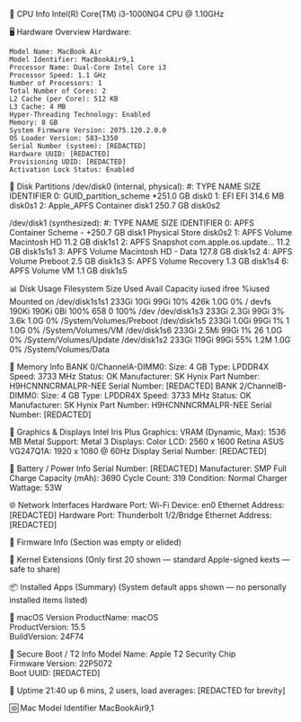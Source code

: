 🧠 CPU Info
Intel(R) Core(TM) i3-1000NG4 CPU @ 1.10GHz

🖥️ Hardware Overview
Hardware:

    Model Name: MacBook Air
    Model Identifier: MacBookAir9,1
    Processor Name: Dual-Core Intel Core i3
    Processor Speed: 1.1 GHz
    Number of Processors: 1
    Total Number of Cores: 2
    L2 Cache (per Core): 512 KB
    L3 Cache: 4 MB
    Hyper-Threading Technology: Enabled
    Memory: 8 GB
    System Firmware Version: 2075.120.2.0.0
    OS Loader Version: 583~1350
    Serial Number (system): [REDACTED]
    Hardware UUID: [REDACTED]
    Provisioning UDID: [REDACTED]
    Activation Lock Status: Enabled

💾 Disk Partitions
/dev/disk0 (internal, physical):
   #:                       TYPE NAME                    SIZE       IDENTIFIER
   0:      GUID_partition_scheme                        *251.0 GB   disk0
   1:                        EFI EFI                     314.6 MB   disk0s1
   2:                 Apple_APFS Container disk1         250.7 GB   disk0s2

/dev/disk1 (synthesized):
   #:                       TYPE NAME                    SIZE       IDENTIFIER
   0:      APFS Container Scheme -                      +250.7 GB   disk1
                                 Physical Store disk0s2
   1:                APFS Volume Macintosh HD            11.2 GB    disk1s1
   2:              APFS Snapshot com.apple.os.update…   11.2 GB    disk1s1s1
   3:                APFS Volume Macintosh HD - Data     127.8 GB   disk1s2
   4:                APFS Volume Preboot                 2.5 GB     disk1s3
   5:                APFS Volume Recovery                1.3 GB     disk1s4
   6:                APFS Volume VM                      1.1 GB     disk1s5

📊 Disk Usage
Filesystem        Size    Used   Avail Capacity iused ifree %iused  Mounted on
/dev/disk1s1s1   233Gi    10Gi    99Gi    10%    426k  1.0G    0%   /
devfs            190Ki   190Ki     0Bi   100%     658     0  100%   /dev
/dev/disk1s3     233Gi   2.3Gi    99Gi     3%    3.6k  1.0G    0%   /System/Volumes/Preboot
/dev/disk1s5     233Gi   1.0Gi    99Gi     1%       1  1.0G    0%   /System/Volumes/VM
/dev/disk1s6     233Gi   2.5Mi    99Gi     1%      26  1.0G    0%   /System/Volumes/Update
/dev/disk1s2     233Gi   119Gi    99Gi    55%    1.2M  1.0G    0%   /System/Volumes/Data

🧬 Memory Info
    BANK 0/ChannelA-DIMM0:
      Size: 4 GB
      Type: LPDDR4X
      Speed: 3733 MHz
      Status: OK
      Manufacturer: SK Hynix
      Part Number: H9HCNNNCRMALPR-NEE
      Serial Number: [REDACTED]
    BANK 2/ChannelB-DIMM0:
      Size: 4 GB
      Type: LPDDR4X
      Speed: 3733 MHz
      Status: OK
      Manufacturer: SK Hynix
      Part Number: H9HCNNNCRMALPR-NEE
      Serial Number: [REDACTED]

🎨 Graphics & Displays
    Intel Iris Plus Graphics:
      VRAM (Dynamic, Max): 1536 MB
      Metal Support: Metal 3
    Displays:
      Color LCD: 2560 x 1600 Retina
      ASUS VG247Q1A: 1920 x 1080 @ 60Hz
        Display Serial Number: [REDACTED]

🔋 Battery / Power Info
    Serial Number: [REDACTED]
    Manufacturer: SMP
    Full Charge Capacity (mAh): 3690
    Cycle Count: 319
    Condition: Normal
    Charger Wattage: 53W

🌐 Network Interfaces
    Hardware Port: Wi-Fi
    Device: en0
    Ethernet Address: [REDACTED]
    Hardware Port: Thunderbolt 1/2/Bridge
    Ethernet Address: [REDACTED]

🧰 Firmware Info
(Section was empty or elided)

🧱 Kernel Extensions
(Only first 20 shown — standard Apple-signed kexts — safe to share)

📦 Installed Apps (Summary)
(System default apps shown — no personally installed items listed)

🧾 macOS Version
ProductName:     macOS  
ProductVersion:  15.5  
BuildVersion:    24F74

🔐 Secure Boot / T2 Info
Model Name: Apple T2 Security Chip  
Firmware Version: 22P5072  
Boot UUID: [REDACTED]

🧼 Uptime
21:40  up 6 mins, 2 users, load averages: [REDACTED for brevity]

🆔 Mac Model Identifier
MacBookAir9,1
